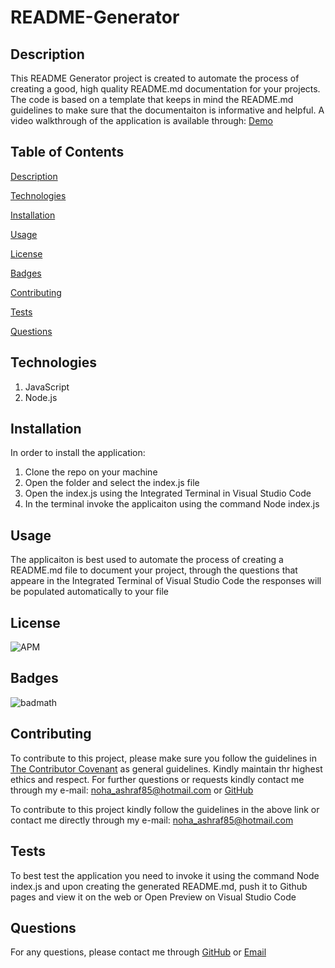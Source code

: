 # README-Generator
## Description
This README Generator project is created to automate the process of creating a good, high quality README.md documentation for your projects. The code is based on a template that keeps in mind the README.md guidelines to make sure that the documentaiton is informative and helpful. A video walkthrough of the application is available through: [Demo](./assets/images/readmewalkthrough.png)

## Table of Contents

[Description](#description)

[Technologies](#Technologies)

[Installation](#installation)

[Usage](#usage)

[License](#license)

[Badges](#Badges)

[Contributing](#contributing)

[Tests](#tests)

[Questions](#questions)

## Technologies
1. JavaScript
2. Node.js

## Installation
In order to install the application:
1. Clone the repo on your machine
2. Open the folder and select the index.js file
3. Open the index.js using the Integrated Terminal in Visual Studio Code
4. In the terminal invoke the applicaiton using the command Node index.js

## Usage
The applicaiton is best used to automate the process of creating a README.md file to document your project, through the questions that appeare in the Integrated Terminal of Visual Studio Code the responses will be populated automatically to your file

## License 
![APM](https://img.shields.io/apm/l/README)

## Badges
![badmath](https://img.shields.io/github/languages/top/nielsenjared/badmath)

## Contributing 
To contribute to this project, please make sure you follow the guidelines in [The Contributor Covenant](https://www.contributor-covenant.org/) as general guidelines.
Kindly maintain thr highest ethics and respect. For further questions or requests kindly contact me through my e-mail: noha_ashraf85@hotmail.com or [GitHub](https://github.com/NohaAshraf85)

To contribute to this project kindly follow the guidelines in the above link or contact me directly through my e-mail: noha_ashraf85@hotmail.com 

## Tests 
To best test the application you need to invoke it using the command Node index.js and upon creating the generated README.md, push it to Github pages and view it on the web or Open Preview on Visual Studio Code

## Questions
For any questions, please contact me through [GitHub](github:NohaAshraf85) 
or [Email](email:Noha_ashraf85@hotmail.com)
